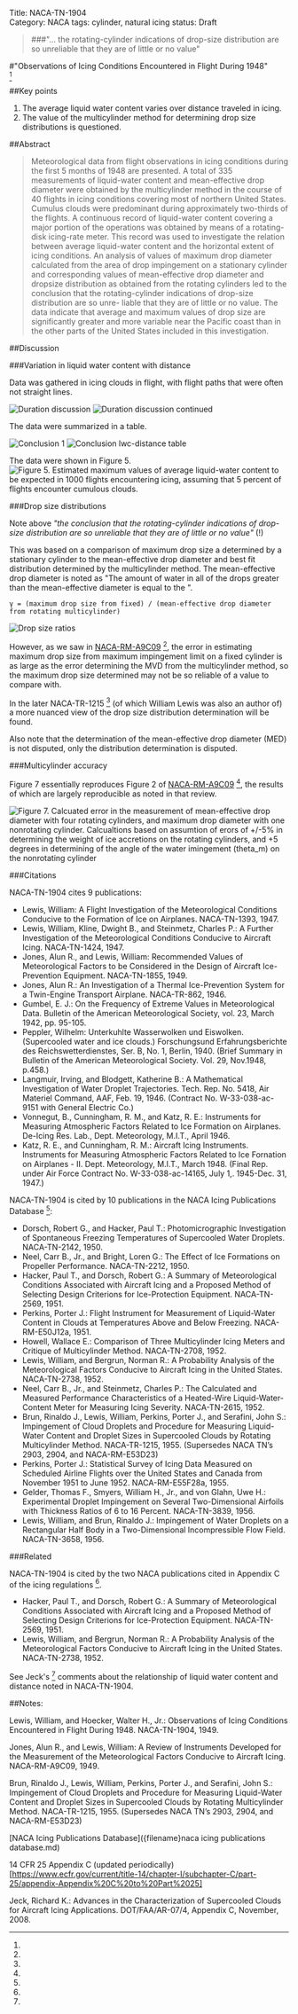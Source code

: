 Title: NACA-TN-1904  
Category: NACA
tags: cylinder, natural icing
status: Draft

> ###"... the rotating-cylinder indications of drop-size distribution are so unreliable that they are of little or no value"

#"Observations of Icing Conditions Encountered in Flight During 1948"  
[^1]

##Key points

1. The average liquid water content varies over distance traveled in icing.
2. The value of the multicylinder method for determining drop size distributions is questioned.

##Abstract

>    Meteorological data from flight observations in icing conditions
during the first 5 months of 1948 are presented. A total of 335
measurements of liquid-water content and mean-effective drop diameter
were obtained by the multicylinder method in the course of 40 flights
in icing conditions covering most of northern United States. Cumulus
clouds were predominant during approximately two-thirds of the flights.
A continuous record of liquid-water content covering a major portion
of the operations was obtained by means of a rotating-disk icing-rate
meter. This record was used to investigate the relation between average 
liquid-water content and the horizontal extent of icing conditions.
An analysis of values of maximum drop diameter calculated from the
area of drop impingement on a stationary cylinder and corresponding
values of mean-effective drop diameter and dropsize distribution as
obtained from the rotating cylinders led to the conclusion that the
rotating-cylinder indications of drop-size distribution are so unre-
liable that they are of little or no value. The data indicate that
average and maximum values of drop size are significantly greater
and more variable near the Pacific coast than in the other parts of
the United States included in this investigation.
    

##Discussion

###Variation in liquid water content with distance

Data was gathered in icing clouds in flight, with flight paths that were often not straight lines.

![Duration discussion](images/naca-tn-1904/duration1.png)
![Duration discussion continued](images/naca-tn-1904/duration1a.png)

The data were summarized in a table.

![Conclusion 1](images/naca-tn-1904/conclusion1.png)
![Conclusion lwc-distance table](images/naca-tn-1904/conclusion%20table.png)

The data were shown in Figure 5.
![Figure 5. Estimated maximum values of average liquid-water content to be expected in 
1000 flights encountering icing, assuming that 5 percent of flights encounter cumulous
clouds.](images/naca-tn-1904/Figure5.png)

###Drop size distributions

Note above _"the conclusion that the rotating-cylinder indications of drop-size distribution are so unreliable that they are of little or no value"_ (!)

This was based on a comparison of maximum drop size a determined by a stationary cylinder to the mean-effective drop diameter and best fit distribution determined by the multicylinder method.
The mean-effective drop diameter is noted as "The amount of water in all of the drops greater than the mean-effective diameter is equal to the ".

    γ = (maximum drop size from fixed) / (mean-effective drop diameter from rotating multicylinder)
    
![Drop size ratios](images/naca-tn-1904/drop%20size%20ratios.png)

However, as we saw in [NACA-RM-A9C09]({filename}NACA-RM-A9C09.md) [^2], 
the error in estimating maximum drop size from maximum impingement limit on a fixed cylinder 
is as large as the error determining the MVD from the multicylinder method, 
so the maximum drop size determined may not be so reliable of a value to compare with.  

In the later NACA-TR-1215 [^3] (of which William Lewis was also an author of) a more nuanced view of the drop size distribution 
determination will be found.

Also note that the determination of the mean-effective drop diameter (MED) is not disputed, only the distribution determination is disputed.

###Multicylinder accuracy

Figure 7 essentially reproduces Figure 2 of [NACA-RM-A9C09]({filename}NACA-TN-1904.md) [^2], 
the results of which are largely reproducible as noted in that review.  

![Figure 7. Calcuated error in the measurement of mean-effective drop diameter
with four rotating cylinders, and maximum drop diameter with one nonrotating
cylinder.  Calcualtions based on assumtion of erors of +/-5% in determining
the weight of ice accretions on the rotating cylinders, and +5 degrees in determining
of the angle of the water imingement (theta_m) on the nonrotating cylinder
](images/naca-tn-1904/Figure7.png)

###Citations

NACA-TN-1904 cites 9 publications:

- Lewis, William: A Flight Investigation of the Meteorological Conditions Conducive to the Formation of Ice on Airplanes. NACA-TN-1393, 1947.
- Lewis, William, Kline, Dwight B., and Steinmetz, Charles P.: A Further Investigation of the Meteorological Conditions Conducive to Aircraft Icing. NACA-TN-1424, 1947.
- Jones, Alun R., and Lewis, William: Recommended Values of Meteorological Factors to be Considered in the Design of Aircraft Ice-Prevention Equipment. NACA-TN-1855, 1949.
- Jones, Alun R.: An Investigation of a Thermal Ice-Prevention System for a Twin-Engine Transport Airplane. NACA-TR-862, 1946.
- Gumbel, E. J.: On the Frequency of Extreme Values in Meteorological Data. Bulletin of the American Meteorological Society, vol. 23, March 1942, pp. 95-105.
- Peppler, Wilhelm: Unterkuhlte Wasserwolken und Eiswolken. (Supercooled water and ice clouds.) Forschungsund Erfahrungsberichte des Reichswetterdienstes, Ser. B, No. 1, Berlin, 1940. (Brief Summary in Bulletin of the American Meteorological Society. Vol. 29, Nov.1948, p.458.)
- Langmuir, Irving, and Blodgett, Katherine B.: A Mathematical Investigation of Water Droplet Trajectories. Tech. Rep. No. 5418, Air Materiel Command, AAF, Feb. 19, 1946. (Contract No. W-33-038-ac-9151 with General Electric Co.)
- Vonnegut, B., Cunningham, R. M., and Katz, R. E.: Instruments for Measuring Atmospheric Factors Related to Ice Formation on Airplanes. De-Icing Res. Lab., Dept. Meteorology, M.I.T., April 1946.
- Katz, R. E., and Cunningham, R. M.: Aircraft Icing Instruments. Instruments for Measuring Atmospheric Factors Related to Ice Fornation on Airplanes - II. Dept. Meteorology, M.I.T., March 1948. (Final Rep. under Air Force Contract No. W-33-038-ac-14165, July 1,. 1945-Dec. 31, 1947.)

NACA-TN-1904 is cited by 10 publications in the NACA Icing Publications Database [^4]:

- Dorsch, Robert G., and Hacker, Paul T.: Photomicrographic Investigation of Spontaneous Freezing Temperatures of Supercooled Water Droplets. NACA-TN-2142, 1950.
- Neel, Carr B., Jr., and Bright, Loren G.: The Effect of Ice Formations on Propeller Performance. NACA-TN-2212, 1950.
- Hacker, Paul T., and Dorsch, Robert G.: A Summary of Meteorological Conditions Associated with Aircraft Icing and a Proposed Method of Selecting Design Criterions for Ice-Protection Equipment. NACA-TN-2569, 1951.
- Perkins, Porter J.: Flight Instrument for Measurement of Liquid-Water Content in Clouds at Temperatures Above and Below Freezing. NACA-RM-E50J12a, 1951.
- Howell, Wallace E.: Comparison of Three Multicylinder Icing Meters and Critique of Multicylinder Method. NACA-TN-2708, 1952.
- Lewis, William, and Bergrun, Norman R.: A Probability Analysis of the Meteorological Factors Conducive to Aircraft Icing in the United States. NACA-TN-2738, 1952.
- Neel, Carr B., Jr., and Steinmetz, Charles P.: The Calculated and Measured Performance Characteristics of a Heated-Wire Liquid-Water-Content Meter for Measuring Icing Severity. NACA-TN-2615, 1952.
- Brun, Rinaldo J., Lewis, William, Perkins, Porter J., and Serafini, John S.: Impingement of Cloud Droplets and Procedure for Measuring Liquid-Water Content and Droplet Sizes in Supercooled Clouds by Rotating Multicylinder Method. NACA-TR-1215, 1955. (Supersedes NACA TN’s 2903, 2904, and NACA-RM-E53D23)
- Perkins, Porter J.: Statistical Survey of Icing Data Measured on Scheduled Airline Flights over the United States and Canada from November 1951 to June 1952. NACA-RM-E55F28a, 1955.
- Gelder, Thomas F., Smyers, William H., Jr., and von Glahn, Uwe H.: Experimental Droplet Impingement on Several Two-Dimensional Airfoils with Thickness Ratios of 6 to 16 Percent. NACA-TN-3839, 1956.
- Lewis, William, and Brun, Rinaldo J.: Impingement of Water Droplets on a Rectangular Half Body in a Two-Dimensional Incompressible Flow Field. NACA-TN-3658, 1956.

###Related

NACA-TN-1904 is cited by the two NACA publications cited in Appendix C of the icing regulations [^5].

- Hacker, Paul T., and Dorsch, Robert G.: A Summary of Meteorological Conditions Associated with Aircraft Icing and a Proposed Method of Selecting Design Criterions for Ice-Protection Equipment. NACA-TN-2569, 1951.
- Lewis, William, and Bergrun, Norman R.: A Probability Analysis of the Meteorological Factors Conducive to Aircraft Icing in the United States. NACA-TN-2738, 1952.

See Jeck's [^6] comments about the relationship of liquid water content and distance noted in NACA-TN-1904.

##Notes:
[^1]:
Lewis, William, and Hoecker, Walter H., Jr.: Observations of Icing Conditions Encountered in Flight During 1948. NACA-TN-1904, 1949.  
[^2]: 
Jones, Alun R., and Lewis, William: A Review of Instruments Developed for the Measurement of the Meteorological Factors Conducive to Aircraft Icing. NACA-RM-A9C09, 1949.  
[^3]: 
Brun, Rinaldo J., Lewis, William, Perkins, Porter J., and Serafini, John S.: Impingement of Cloud Droplets and Procedure for Measuring Liquid-Water Content and Droplet Sizes in Supercooled Clouds by Rotating Multicylinder Method. NACA-TR-1215, 1955. (Supersedes NACA TN’s 2903, 2904, and NACA-RM-E53D23)  
[^4]:
[NACA Icing Publications Database]({filename}naca icing publications database.md)  
[^5]: 
14 CFR 25 Appendix C (updated periodically) [https://www.ecfr.gov/current/title-14/chapter-I/subchapter-C/part-25/appendix-Appendix%20C%20to%20Part%2025]   
[^6]: 
Jeck, Richard K.: Advances in the Characterization of Supercooled Clouds for Aircraft Icing Applications. DOT/FAA/AR-07/4, Appendix C, November, 2008.  




